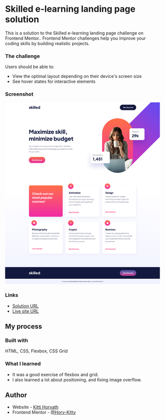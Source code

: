 # Skilled e-learning landing page solution

This is a solution to the Skilled e-learning landing page challenge on Frontend Mentor.. Frontend Mentor challenges help you improve your coding skills by building realistic projects.

### The challenge

Users should be able to:

- View the optimal layout depending on their device's screen size
- See hover states for interactive elements

### Screenshot

![](assets/screenshot.jpg)

### Links

- [Solution URL](https://www.frontendmentor.io/solutions/skilled-elearning-landing-page-solution-1nV1oVnMh1)
- [Live site URL](https://lovely-semifreddo-9eb311.netlify.app/)

## My process

### Built with

HTML, CSS, Flexbox, CSS Grid

### What I learned

- It was a good exercise of flexbox and grid.
- I also learned a lot about positioning, and fixing image overflow.

## Author

- Website - [Kitti Horvath](https://www.kittihorvath.com/)
- Frontend Mentor - [@Horv-Kitty](https://www.frontendmentor.io/profile/Horv-Kitty)

